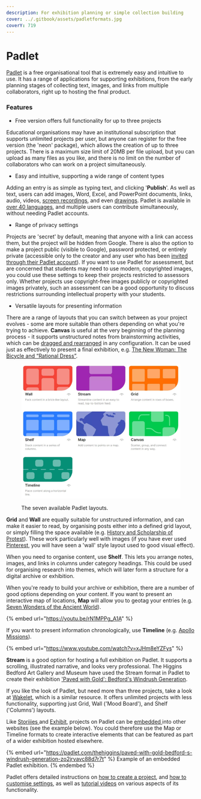 ```yaml
---
description: For exhibition planning or simple collection building
cover: ../.gitbook/assets/padletformats.jpg
coverY: 719
---
```


# Padlet

[Padlet](https://en-gb.padlet.com/) is a free organisational tool that is extremely easy and intuitive to use. It has a range of applications for supporting exhibitions, from the early planning stages of collecting text, images, and links from multiple collaborators, right up to hosting the final product.

### Features

* Free version offers full functionality for up to three projects

Educational organisations may have an institutional subscription that supports unlimited projects per user, but anyone can register for the free version (the 'neon' package), which allows the creation of up to three projects. There is a maximum size limit of 20MB per file upload, but you can upload as many files as you like, and there is no limit on the number of collaborators who can work on a project simultaneously.&#x20;

* Easy and intuitive, supporting a wide range of content types

Adding an entry is as simple as typing text, and clicking '**Publish**'. As well as text, users can add images, Word, Excel, and PowerPoint documents, links, audio, videos, [screen recordings](https://www.youtube.com/watch?v=7NEr--UHGso), and even [drawings](https://www.youtube.com/watch?v=aDIfzHc1K2c). Padlet is available in [over 40 languages](https://padlet.help/l/en/about-padlet/do-you-have-it-in-my-language), and multiple users can contribute simultaneously, without needing Padlet accounts.

* Range of privacy settings

Projects are 'secret' by default, meaning that anyone with a link can access them, but the project will be hidden from Google. There is also the option to make a project public (visible to Google), password protected, or entirely private (accessible only to the creator and any user who has been [invited through their Padlet account](https://www.youtube.com/watch?v=f2QhaaJvTrM)). If you want to use Padlet for assessment, but are concerned that students may need to use modern, copyrighted images, you could use these settings to keep their projects restricted to assessors only. Whether projects use copyright-free images publicly or copyrighted images privately, such an assessment can be a good opportunity to discuss restrictions surrounding intellectual property with your students.

* Versatile layouts for presenting information

There are a range of layouts that you can switch between as your project evolves - some are more suitable than others depending on what you're trying to achieve. **Canvas** is useful at the very beginning of the planning process - it supports unstructured notes from brainstorming activities, which can be [dragged and rearranged](https://www.youtube.com/watch?v=2vJX0yqDs6Y) in any configuration. It can be used just as effectively to present a final exhibition, e.g. [The New Woman: The Bicycle and “Rational Dress”](https://padlet.com/saralambert/the-new-woman-the-bicycle-and-rational-dress-egzgzb4fdus4fsd0).

<figure><img src="../.gitbook/assets/padletformats.jpg" alt=""><figcaption><p>The seven available Padlet layouts.</p></figcaption></figure>

**Grid** and **Wall** are equally suitable for unstructured information, and can make it easier to read, by organising posts either into a defined grid layout, or simply filling the space available (e.g. [History and Scholarship of Protest](https://padlet.com/hedreenr1/history-and-scholarship-of-protest-a-buley-library-online-ex-w9eisgyd81jh5usq)). These work particularly well with images (if you have ever used [Pinterest](https://www.pinterest.co.uk/), you will have seen a 'wall' style layout used to good visual effect).&#x20;

When you need to organise content, use **Shelf**. This lets you arrange notes, images, and links in columns under category headings. This could be used for organising research into themes, which will later form a structure for a digital archive or exhibition.

When you're ready to build your archive or exhibition, there are a number of good options depending on your content. If you want to present an interactive map of locations, **Map** will allow you to geotag your entries (e.g. [Seven Wonders of the Ancient World](https://padlet.com/gallery/map-of-the-7-wonders-of-the-ancient-world-pvbf1n4qkycw)).&#x20;

{% embed url="https://youtu.be/rN1MPPg_A1A" %}

If you want to present information chronologically, use **Timeline** (e.g. [Apollo Missions](https://padlet.com/gallery/timeline-of-apollo-missions-jujsg84hh9fq)).

{% embed url="https://www.youtube.com/watch?v=xJHm8eYZFys" %}

**Stream** is a good option for hosting a full exhibition on Padlet. It supports a scrolling, illustrated narrative, and looks very professional. The Higgins Bedford Art Gallery and Museum have used the Stream format in Padlet to create their exhibition ['Paved with Gold': Bedford's Windrush Generation](https://padlet.com/thehiggins/paved-with-gold-bedford-s-windrush-generation-zo2jrvavc88d7r7t).

If you like the look of Padlet, but need more than three projects, take a look at [Wakelet](https://wakelet.com/), which is a similar resource. It offers unlimited projects with less functionality, supporting just Grid, Wall ('Mood Board'), and Shelf ('Columns') layouts.

Like [Storiiies ](../digital-storytelling/storiiies.md)and [Exhibit](../digital-storytelling/exhibit.md), projects on Padlet can be [embedded ](https://www.youtube.com/watch?v=bTKWJnZ\_-78)into other websites (see the example below). You could therefore use the Map or Timeline formats to create interactive elements that can be featured as part of a wider exhibition hosted elsewhere.

{% embed url="https://padlet.com/thehiggins/paved-with-gold-bedford-s-windrush-generation-zo2jrvavc88d7r7t" %}
Example of an embedded Padlet exhibition.
{% endembed %}

Padlet offers detailed instructions on [how to create a project](https://padlet.help/l/en/get-started/how-do-i-create-a-padlet), and [how to customise settings](https://padlet.help/l/en/article/pleoh3181b-how-do-i-customize-my-padlet), as well as [tutorial videos](https://www.youtube.com/@padlet/videos) on various aspects of its functionality.

